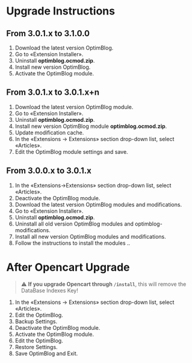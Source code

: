 
# Upgrade Instructions
## From 3.0.1.x to 3.1.0.0
1. Download the latest version OptimBlog.
2. Go to «Extension Installer».
3. Uninstall **optimblog.ocmod.zip**.
4. Install new version OptimBlog.
5. Activate the OptimBlog module.

## From 3.0.1.x to 3.0.1.x+n
1. Download the latest version OptimBlog module.
2. Go to «Extension Installer».
3. Uninstall **optimblog.ocmod.zip**.
4. Install new version OptimBlog module **optimblog.ocmod.zip**.
5. Update modification cache.
6. In the «Extensions -> Extensions» section drop-down list, select «Articles».
7. Edit the OptimBlog module settings and save.

## From 3.0.0.x to 3.0.1.x
1. In the «Extensions->Extensions» section drop-down list, select «Articles».
2. Deactivate the OptimBlog module.
3. Download the latest version OptimBlog modules and modifications.
4. Go to «Extension Installer».
5. Uninstall **optimblog.ocmod.zip**.
6. Uninstall all old version OptimBlog modules and optimblog-modifications.
7. Install all new version OptimBlog modules and modifications.
8. Follow the instructions to install the modules ..

# After Opencart Upgrade
> :warning: **If you upgrade Opencart through `/install`**, this will remove the DataBase Indexes Key!
1. In the «Extensions -> Extensions» section drop-down list, select «Articles».
2. Edit the OptimBlog.
3. Backup Settings.
2. Deactivate the OptimBlog module.
3. Activate the OptimBlog module.
2. Edit the OptimBlog.
2. Restore Settings.
6. Save OptimBlog and Exit.
